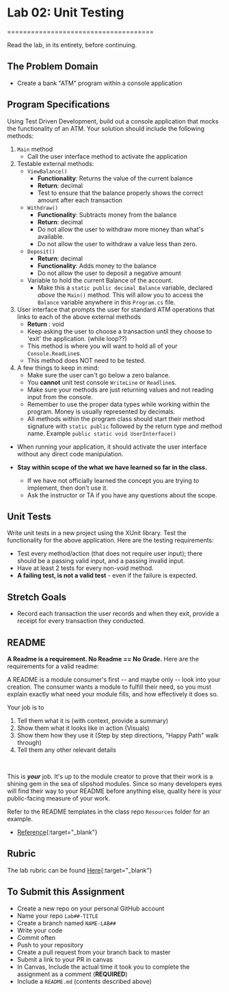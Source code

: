 # Lab 02: Unit Testing
=====================================

Read the lab, in its entirety, before continuing.

## The Problem Domain
- Create a bank "ATM" program within a console application

## Program Specifications

Using Test Driven Development, build out a console application that mocks the functionality of an ATM. Your solution should include the following methods:

1. `Main` method
	- Call the user interface method to activate the application
2. Testable external methods:
	- `ViewBalance()`
		- **Functionality**: Returns the value of the current balance
		- **Return**: decimal
		- Test to ensure that the balance properly shows the correct amount after each transaction
	- `Withdraw()`
		- **Functionality**: Subtracts money from the balance
		- **Return**: decimal
		- Do not allow the user to withdraw more money than what's available.
		- Do not allow the user to withdraw a value less than zero. 
	- `Deposit()`
		- **Return**: decimal
		- **Functionality**: Adds money to the balance
		- Do not allow the user to deposit a negative amount
	- Variable to hold the current Balance of the account. 
		- Make this a `static public decimal Balance` variable, declared *above* the `Main()` method. This will allow you to access the `Balance` variable anywhere in this `Program.cs` file. 
3. User interface that prompts the user for standard ATM operations that links to each of the above external methods
	- **Return** : void
	- Keep asking the user to choose a transaction until they choose to 'exit' the application. (while loop??)
	- This method is where you will want to hold all of your `Console.ReadLine`s. 
	- This method does NOT need to be tested.
4. A few things to keep in mind:
	- Make sure the user can't go below a zero balance.
	- You **cannot** unit test console `WriteLine` or `Readline`s. 
	- Make sure your methods are just returning values and not reading input from the console. 
	- Remember to use the proper data types while working within the program. Money is usually represented by decimals.
	- All methods within the program class should start their method signature with `static public` followed by the return type and method name. Example `public static void UserInterface()`
		

- When running your application, it should activate the user interface without any direct code manipulation.

- **Stay within scope of the what we have learned so far in the class.**
	- If we have not officially learned the concept you are trying to implement, then don't use it. 
	- Ask the instructor or TA if you have any questions about the scope. 


## Unit Tests

Write unit tests in a new project using the XUnit library. Test the functionality for the above application. 
Here are the testing requirements:
- Test every method/action (that does not require user input); there should be a passing valid input, and a passing invalid input.
- Have at least 2 tests for every non-void method.
- **A failing test, is not a valid test** - even if the failure is expected. 


## Stretch Goals

- Record each transaction the user records and when they exit, provide a receipt for every transaction they conducted. 


## README
**A Readme is a requirement. No Readme == No Grade.** 
Here are the requirements for a valid readme:

A README is a module consumer's first -- and maybe only -- look into your creation. The consumer wants a module to fulfill their need, so you must explain exactly what need your module fills, and how effectively it does so.

Your job is to

1. Tell them what it is (with context, provide a summary)
1. Show them what it looks like in action (Visuals)
1. Show them how they use it (Step by step directions, "Happy Path" walk through)
1. Tell them any other relevant details
<br />

This is ***your*** job. It's up to the module creator to prove that their work is a shining gem in the sea of slipshod modules. Since so many developers eyes will find their way to your README before anything else, quality here is your public-facing measure of your work.

Refer to the README templates in the class repo `Resources` folder for an example. 
- [Reference](https://github.com/noffle/art-of-readme){:target="_blank"} 


## Rubric

The lab rubric can be found [Here](../../Resources/rubric){:target="_blank"} 

## To Submit this Assignment
- Create a new repo on your personal GitHub account
- Name your repo `Lab##-TITLE`
- Create a branch named `NAME-LAB##`
- Write your code
- Commit often
- Push to your repository
- Create a pull request from your branch back to master
- Submit a link to your PR in canvas
- In Canvas, Include the actual time it took you to complete the assignment as a comment (**REQUIRED**)
- Include a `README.md` (contents described above)

